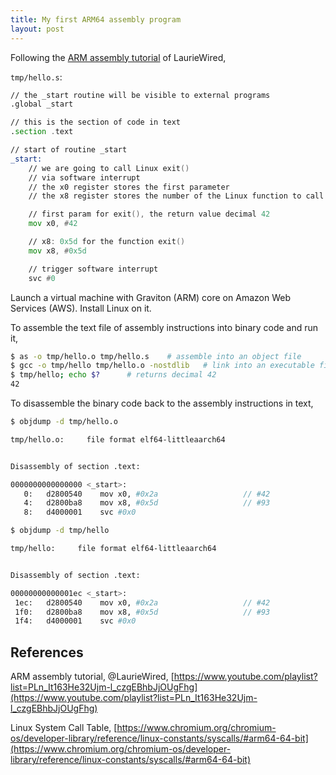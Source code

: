 ```yaml
---
title: My first ARM64 assembly program
layout: post
---
```


Following the [ARM assembly tutorial](https://www.youtube.com/playlist?list=PLn_It163He32Ujm-l_czgEBhbJjOUgFhg) of LaurieWired,

`tmp/hello.s`:

```asm
// the _start routine will be visible to external programs 
.global _start

// this is the section of code in text
.section .text

// start of routine _start
_start:
    // we are going to call Linux exit()
    // via software interrupt
    // the x0 register stores the first parameter
    // the x8 register stores the number of the Linux function to call

    // first param for exit(), the return value decimal 42
    mov x0, #42

    // x8: 0x5d for the function exit()
    mov x8, #0x5d

    // trigger software interrupt
    svc #0
```

Launch a virtual machine with Graviton (ARM) core on Amazon Web Services (AWS). Install Linux on it.

To assemble the text file of assembly instructions into binary code and run it,

```sh
$ as -o tmp/hello.o tmp/hello.s    # assemble into an object file
$ gcc -o tmp/hello tmp/hello.o -nostdlib   # link into an executable file
$ tmp/hello; echo $?      # returns decimal 42
42
```

To disassemble the binary code back to the assembly instructions in text,

```sh
$ objdump -d tmp/hello.o

tmp/hello.o:     file format elf64-littleaarch64


Disassembly of section .text:

0000000000000000 <_start>:
   0:	d2800540 	mov	x0, #0x2a                  	// #42
   4:	d2800ba8 	mov	x8, #0x5d                  	// #93
   8:	d4000001 	svc	#0x0
```

``` sh
$ objdump -d tmp/hello

tmp/hello:     file format elf64-littleaarch64


Disassembly of section .text:

00000000000001ec <_start>:
 1ec:	d2800540 	mov	x0, #0x2a                  	// #42
 1f0:	d2800ba8 	mov	x8, #0x5d                  	// #93
 1f4:	d4000001 	svc	#0x0
```

## References
ARM assembly tutorial, @LaurieWired, [https://www.youtube.com/playlist?list=PLn_It163He32Ujm-l_czgEBhbJjOUgFhg](https://www.youtube.com/playlist?list=PLn_It163He32Ujm-l_czgEBhbJjOUgFhg)

Linux System Call Table, [https://www.chromium.org/chromium-os/developer-library/reference/linux-constants/syscalls/#arm64-64-bit](https://www.chromium.org/chromium-os/developer-library/reference/linux-constants/syscalls/#arm64-64-bit)
